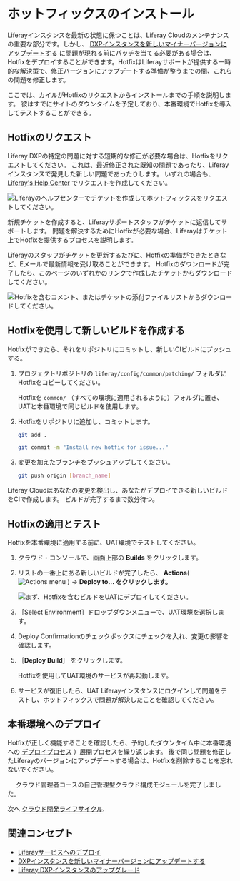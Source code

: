 # ホットフィックスのインストール

Liferayインスタンスを最新の状態に保つことは、Liferay Cloudのメンテナンスの重要な部分です。しかし、 [DXPインスタンスを新しいマイナーバージョンにアップデートする](https://learn.liferay.com/w/liferay-cloud/using-the-liferay-dxp-service/updating-your-dxp-instance-to-a-new-minor-version) に問題が現れる前にパッチを当てる必要がある場合は、Hotfixをデプロイすることができます。HotfixはLiferayサポートが提供する一時的な解決策で、修正バージョンにアップデートする準備が整うまでの間、これらの問題を修正します。

ここでは、カイルがHotfixのリクエストからインストールまでの手順を説明します。 彼はすでにサイトのダウンタイムを予定しており、本番環境でHotfixを導入してテストすることができる。 

## Hotfixのリクエスト

Liferay DXPの特定の問題に対する短期的な修正が必要な場合は、Hotfixをリクエストしてください。 これは、最近修正された既知の問題であったり、Liferayインスタンスで発見した新しい問題であったりします。 いずれの場合も、 [Liferay's Help Center](https://help.liferay.com) でリクエストを作成してください。

![Liferayのヘルプセンターでチケットを作成してホットフィックスをリクエストしてください。](./installing-a-hotfix/images/01.png)

新規チケットを作成すると、Liferayサポートスタッフがチケットに返信してサポートします。 問題を解決するためにHotfixが必要な場合、Liferayはチケット上でHotfixを提供するプロセスを説明します。

Liferayのスタッフがチケットを更新するたびに、Hotfixの準備ができたときなど、Eメールで最新情報を受け取ることができます。 Hotfixのダウンロードが完了したら、このページのいずれかのリンクで作成したチケットからダウンロードしてください。

![Hotfixを含むコメント、またはチケットの添付ファイルリストからダウンロードしてください。](./installing-a-hotfix/images/02.png)

## Hotfixを使用して新しいビルドを作成する

Hotfixができたら、それをリポジトリにコミットし、新しいCIビルドにプッシュする。

1. プロジェクトリポジトリの `liferay/config/common/patching/` フォルダにHotfixをコピーしてください。
   
   Hotfixを `common/` （すべての環境に適用されるように）フォルダに置き、UATと本番環境で同じビルドを使用します。

1. Hotfixをリポジトリに追加し、コミットします。 

   ```bash
   git add .
   ```

   ```bash
   git commit -m "Install new hotfix for issue..."
   ```

1. 変更を加えたブランチをプッシュアップしてください。 

   ```bash
   git push origin [branch_name]
   ```

Liferay Cloudはあなたの変更を検出し、あなたがデプロイできる新しいビルドをCIで作成します。 ビルドが完了するまで数分待つ。

## Hotfixの適用とテスト

Hotfixを本番環境に適用する前に、UAT環境でテストしてください。

1. クラウド・コンソールで、画面上部の **Builds** をクリックします。

1. リストの一番上にある新しいビルドが完了したら、 **Actions**( ![Actions menu](../../images/icon-actions.png) ) &rarr; **Deploy to... をクリックします。**
   
   ![まず、Hotfixを含むビルドをUATにデプロイしてください。](./installing-a-hotfix/images/03.png)

1. ［Select Environment］ドロップダウンメニューで、UAT環境を選択します。

1. Deploy Confirmationのチェックボックスにチェックを入れ、変更の影響を確認します。

1. ［**Deploy Build**］ をクリックします。

   Hotfixを使用してUAT環境のサービスが再起動します。

1. サービスが復旧したら、UAT Liferayインスタンスにログインして問題をテストし、ホットフィックスで問題が解決したことを確認してください。

## 本番環境へのデプロイ

Hotfixが正しく機能することを確認したら、予約したダウンタイム中に本番環境への [デプロイプロセス](#deploy-and-test-the-hotfix) ）展開プロセスを繰り返します。 後で同じ問題を修正したLiferayのバージョンにアップデートする場合は、Hotfixを削除することを忘れないでください。

　 クラウド管理者コースの自己管理型クラウド構成モジュールを完了しました。

次へ [クラウド開発ライフサイクル](../cloud-development-lifecycle.md). 

## 関連コンセプト

* [Liferayサービスへのデプロイ](https://learn.liferay.com/w/liferay-cloud/using-the-liferay-dxp-service/deploying-to-the-liferay-service)
* [DXPインスタンスを新しいマイナーバージョンにアップデートする](https://learn.liferay.com/w/liferay-cloud/using-the-liferay-dxp-service/updating-your-dxp-instance-to-a-new-minor-version)
* [Liferay DXPインスタンスのアップグレード](https://learn.liferay.com/w/liferay-cloud/using-the-liferay-dxp-service/upgrading-your-liferay-dxp-instance)

